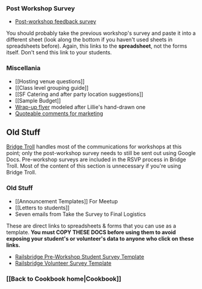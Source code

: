 ### Post Workshop Survey
* [Post-workshop feedback survey](https://docs.google.com/spreadsheet/ccc?key=0Al9a5yeo4q0AdDhDZC04Nmx6UnlGZmd5OUlGYmh0ZkE#gid=0)

You should probably take the previous workshop's survey and paste it into a different sheet (look along the bottom if you haven't used sheets in spreadsheets before). Again, this links to the **spreadsheet**, not the forms itself. Don't send this link to your students. 

### Miscellania
* [[Hosting venue questions]]
* [[Class level grouping guide]]
* [[SF Catering and after party location suggestions]]
* [[Sample Budget]]
* [Wrap-up flyer](http://dl.dropbox.com/u/55826860/RailsBridge/more-resources-flyer.pdf) modeled after Lillie's hand-drawn one
* [Quoteable comments for marketing](Quotable-Comments)

## Old Stuff

[Bridge Troll](http://www.bridgetroll.org/) handles most of the communications for workshops at this point; only the post-workshop survey needs to still be sent out using Google Docs. Pre-workshop surveys are included in the RSVP process in Bridge Troll. Most of the content of this section is unnecessary if you're using Bridge Troll.

### Old Stuff

* [[Announcement Templates]] For Meetup
* [[Letters to students]] 
 * Seven emails from Take the Survey to Final Logistics

These are direct links to spreadsheets & forms that you can use as a template. **You must COPY THESE DOCS before using them to avoid exposing your student's or volunteer's data to anyone who click on these links.** 

* [Railsbridge Pre-Workshop Student Survey Template](https://docs.google.com/spreadsheet/ccc?key=0Al9a5yeo4q0AdElLRHVuWFpDdGxqb3BVajE5dUF2THc#gid=0)
* [Railsbridge Volunteer Survey Template](https://docs.google.com/spreadsheet/ccc?key=0Al9a5yeo4q0AdFJZTlFxSkZWS2ZRRmI4c3FXVnJXMUE#gid=0)

### [[Back to Cookbook home|Cookbook]]
